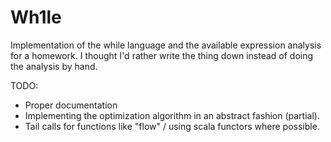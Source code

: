 Wh1le
=====

Implementation of the while language and the available expression analysis for a homework. I thought I'd rather write the thing down instead of doing the analysis by hand.

TODO:

- Proper documentation
- Implementing the optimization algorithm in an abstract fashion (partial).
- Tail calls for functions like "flow" / using scala functors where possible.